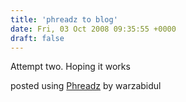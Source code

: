 ```yaml
---
title: 'phreadz to blog'
date: Fri, 03 Oct 2008 09:35:55 +0000
draft: false
---
```


  
Attempt two. Hoping it works  
  
posted using [Phreadz](http://phreadz.com) by warzabidul